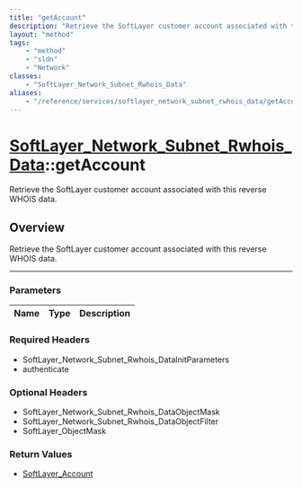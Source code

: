 ```yaml
---
title: "getAccount"
description: "Retrieve the SoftLayer customer account associated with this reverse WHOIS data."
layout: "method"
tags:
    - "method"
    - "sldn"
    - "Network"
classes:
    - "SoftLayer_Network_Subnet_Rwhois_Data"
aliases:
    - "/reference/services/softlayer_network_subnet_rwhois_data/getAccount"
---
```

# [SoftLayer_Network_Subnet_Rwhois_Data](/reference/services/SoftLayer_Network_Subnet_Rwhois_Data)::getAccount

Retrieve the SoftLayer customer account associated with this reverse WHOIS data.


## Overview 
Retrieve the SoftLayer customer account associated with this reverse WHOIS data.

-----

### Parameters 
|Name | Type | Description |
| --- | --- | --- |


### Required Headers
* SoftLayer_Network_Subnet_Rwhois_DataInitParameters
* authenticate


### Optional Headers
* SoftLayer_Network_Subnet_Rwhois_DataObjectMask
* SoftLayer_Network_Subnet_Rwhois_DataObjectFilter
* SoftLayer_ObjectMask

### Return Values
* <a href='/reference/datatypes/SoftLayer_Account'>SoftLayer_Account </a>




